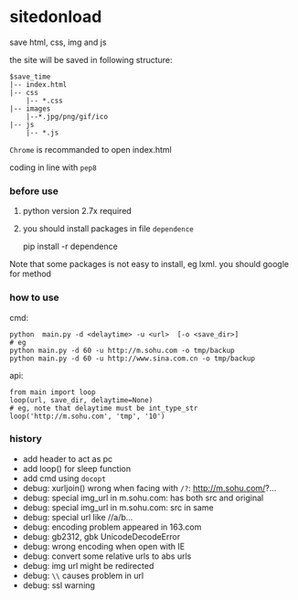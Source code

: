 # sitedonload
save html, css, img and js

the site will be saved in following structure:

    $save_time
    |-- index.html
    |-- css
        |-- *.css
    |-- images
        |--*.jpg/png/gif/ico
    |-- js
        |-- *.js


`Chrome` is recommanded to open index.html

coding in line with `pep8`

### before use

1. python version 2.7x required

2. you should install packages in file `dependence`

    pip install -r dependence

Note that some packages is not easy to install, eg lxml.
you should google for method


### how to use

cmd:

    python  main.py -d <delaytime> -u <url>  [-o <save_dir>]
    # eg
    python main.py -d 60 -u http://m.sohu.com -o tmp/backup
    python main.py -d 60 -u http://www.sina.com.cn -o tmp/backup


api:

    from main import loop
    loop(url, save_dir, delaytime=None)
    # eg, note that delaytime must be int_type_str
    loop('http://m.sohu.com', 'tmp', '10')

### history

- add header to act as pc
- add loop() for sleep function 
- add cmd using `docopt`  
- debug: xurljoin() wrong when facing with `/?`: http://m.sohu.com/?...
- debug: special img_url in m.sohu.com: has both src and original 
- debug: special img_url in m.sohu.com: src in same
- debug: special url like //a/b...
- debug: encoding problem appeared in 163.com
- debug: gb2312, gbk UnicodeDecodeError
- debug: wrong encoding when open with IE
- debug: convert some relative urls to abs urls
- debug: img url might be redirected
- debug: `\\` causes problem in url
- debug: ssl warning
